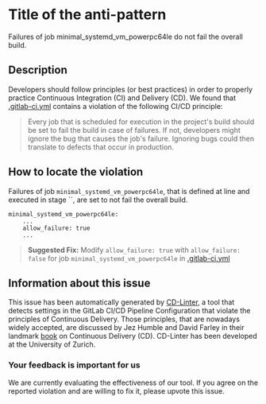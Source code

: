 
# Title of the anti-pattern
Failures of job minimal_systemd_vm_powerpc64le do not fail the overall build.

## Description
Developers should follow principles (or best practices) in order to properly practice Continuous Integration (CI) and Delivery (CD).
We found that [.gitlab-ci.yml](https://gitlab.com/freedesktop-sdk/freedesktop-sdk/blob/master/.gitlab-ci.yml) contains a violation of the following CI/CD principle:

> Every job that is scheduled for execution in the project's build should be set to fail the build in case of failures.
If not, developers might ignore the bug that causes the job's failure. Ignoring bugs could then translate to defects that occur in production.

## How to locate the violation
Failures of job `minimal_systemd_vm_powerpc64le`, that is defined at line  and executed in stage ``, are set to not fail the overall build.

```
minimal_systemd_vm_powerpc64le:
    ...
    allow_failure: true
    ...
```

> **Suggested Fix:** Modify ```allow_failure: true``` with ```allow_failure: false``` for job `minimal_systemd_vm_powerpc64le` in [.gitlab-ci.yml](https://gitlab.com/freedesktop-sdk/freedesktop-sdk/blob/master/.gitlab-ci.yml)

## Information about this issue

This issue has been automatically generated by [CD-Linter](https://gitlab.com/Jancso/configuration-analytics), a tool that detects settings in the GitLab CI/CD Pipeline Configuration that violate the principles of Continuous Delivery. Those principles, that are nowadays widely accepted, are discussed by Jez Humble and David Farley in their landmark [book](https://www.oreilly.com/library/view/continuous-delivery-reliable/9780321670250/) on Continuous Delivery (CD). CD-Linter has been developed at the University of Zurich.

### Your feedback is important for us
We are currently evaluating the effectiveness of our tool. If you agree on the reported violation and are willing to fix it, please upvote this issue.